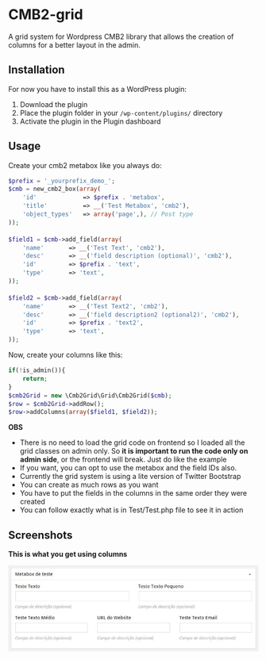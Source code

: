 # CMB2-grid
A grid system for Wordpress CMB2 library that allows the creation of columns for a better layout in the admin.

## Installation

For now you have to install this as a WordPress plugin:

1. Download the plugin
2. Place the plugin folder in your `/wp-content/plugins/` directory
3. Activate the plugin in the Plugin dashboard


## Usage
Create your cmb2 metabox like you always do:

```php
$prefix = '_yourprefix_demo_';
$cmb = new_cmb2_box(array(
	'id'			 => $prefix . 'metabox',
	'title'			 => __('Test Metabox', 'cmb2'),
	'object_types'	 => array('page',), // Post type
));

$field1 = $cmb->add_field(array(
	'name'		 => __('Test Text', 'cmb2'),
	'desc'		 => __('field description (optional)', 'cmb2'),
	'id'		 => $prefix . 'text',
	'type'		 => 'text',
));

$field2 = $cmb->add_field(array(
	'name'		 => __('Test Text2', 'cmb2'),
	'desc'		 => __('field description2 (optional2)', 'cmb2'),
	'id'		 => $prefix . 'text2',
	'type'		 => 'text',
));
```
Now, create your columns like this:

```php
if(!is_admin()){
	return;
}
$cmb2Grid = new \Cmb2Grid\Grid\Cmb2Grid($cmb);
$row = $cmb2Grid->addRow();
$row->addColumns(array($field1, $field2));
```

**OBS**
- There is no need to load the grid code on frontend so I loaded all the grid classes on admin only. So **it is important to run the code only on admin side**, or the frontend will break. Just do like the example
- If you want, you can opt to use the metabox and the field IDs also.
- Currently the grid system is using a lite version of Twitter Bootstrap
- You can create as much rows as you want
- You have to put the fields in the columns in the same order they were created
- You can follow exactly what is in Test/Test.php file to see it in action

## Screenshots

**This is what you get using columns**

![Image](assets/imgs/screenshot1.jpg)







